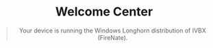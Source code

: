 # <center>Welcome Center</center>
> <center>Your device is running the Windows Longhorn distribution of IVBX (FireNate).</center>
